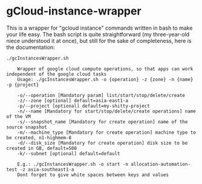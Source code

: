 # gCloud-instance-wrapper
This is a wrapper for "gcloud instance" commands written in bash to make your life easy. The bash script is quite straightforward (my three-year-old niece understood it at once), but still for the sake of completeness, here is the documentation:
```
./gcInstancesWrapper.sh
```

        Wrapper of google cloud compute operations, so that apps can work independent of the google cloud tasks
        Usage: ./gcInstancesWrapper.sh -o {operation} -z {zone} -n {name} -p {project}

        -o/--operation [Mandatory param] list/start/stop/delete/create
        -z/--zone [optional] default=asia-east1-a
        -p/--project [optional] default=my-shitty-project
        -n/--name [Mandatory for start/stop/delete/create operations] name of the VM
        -s/--snapshot_name [Mandatory for create operation] name of the source snapshot
        -m/--machine_type [Mandatory for create operation] machine type to be created, n1-highmem-8
        -d/--disk_size [Mandatory for create operation] disk size to be created in GB, default=500
        -k/--subnet [optional] default=default

        E.g.: ./gcInstancesWrapper.sh -o start -n allocation-automation-test -z asia-southeast1-a
        Dont forget to give white spaces between keys and values
